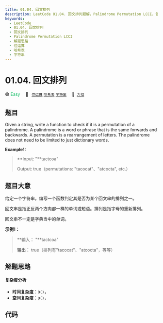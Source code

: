 ```yaml
---
title: 01.04. 回文排列
description: LeetCode 01.04. 回文排列题解，Palindrome Permutation LCCI，包含解题思路、复杂度分析以及完整的 JavaScript 代码实现。
keywords:
  - LeetCode
  - 01.04. 回文排列
  - 回文排列
  - Palindrome Permutation LCCI
  - 解题思路
  - 位运算
  - 哈希表
  - 字符串
---
```


# 01.04. 回文排列

🟢 <font color=#15bd66>Easy</font>&emsp; 🔖&ensp; [`位运算`](/tag/bit-manipulation.md) [`哈希表`](/tag/hash-table.md) [`字符串`](/tag/string.md)&emsp; 🔗&ensp;[`力扣`](https://leetcode.cn/problems/palindrome-permutation-lcci)

## 题目

Given a string, write a function to check if it is a permutation of a
palindrome. A palindrome is a word or phrase that is the same forwards and
backwards. A permutation is a rearrangement of letters. The palindrome does
not need to be limited to just dictionary words.



**Example1:**

> 
> 
> 
> 
> 
> **Input: "**tactcoa"
> 
> Output: true（permutations: "tacocat"、"atcocta", etc.）
> 
> 




## 题目大意

给定一个字符串，编写一个函数判定其是否为某个回文串的排列之一。

回文串是指正反两个方向都一样的单词或短语。排列是指字母的重新排列。

回文串不一定是字典当中的单词。



**示例1：**

> 
> 
> 
> 
> 
> **输入： "**tactcoa"
> 
> **输出：** true（排列有"tacocat"、"atcocta"，等等）
> 
> 




## 解题思路

#### 复杂度分析

- **时间复杂度**：`O()`，
- **空间复杂度**：`O()`，

## 代码

```javascript

```